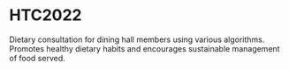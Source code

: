 # HTC2022
Dietary consultation for dining hall members using various algorithms. Promotes healthy dietary habits and encourages sustainable management of food served. 
